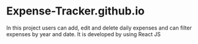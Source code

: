 # Expense-Tracker.github.io
In this project users can add, edit and delete daily expenses and can filter expenses by year and date. It is developed by using React JS
